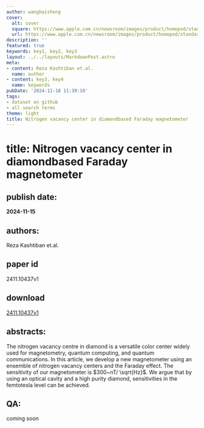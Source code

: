 ```yaml
---
author: wanghaisheng
cover:
  alt: cover
  square: https://www.apple.com.cn/newsroom/images/product/homepod/standard/Apple-HomePod-hero-230118_big.jpg.large_2x.jpg
  url: https://www.apple.com.cn/newsroom/images/product/homepod/standard/Apple-HomePod-hero-230118_big.jpg.large_2x.jpg
description: ''
featured: true
keywords: key1, key2, key3
layout: ../../layouts/MarkdownPost.astro
meta:
- content: Reza Kashtiban et.al.
  name: author
- content: key3, key4
  name: keywords
pubDate: '2024-11-18 11:39:10'
tags:
- dataset on github
- all search terms
theme: light
title: Nitrogen vacancy center in diamondbased Faraday magnetometer
---
```


# title: Nitrogen vacancy center in diamondbased Faraday magnetometer 
## publish date: 
**2024-11-15** 
## authors: 
  Reza Kashtiban et.al. 
## paper id
2411.10437v1
## download
[2411.10437v1](http://arxiv.org/abs/2411.10437v1)
## abstracts:
The nitrogen vacancy centre in diamond is a versatile color center widely used for magnetometry, quantum computing, and quantum communications. In this article, we develop a new magnetometer using an ensemble of nitrogen vacancy centers and the Faraday effect. The sensitivity of our magnetometer is $300~nT/ \sqrt{Hz}$. We argue that by using an optical cavity and a high purity diamond, sensitivities in the femtotesla level can be achieved.
## QA:
coming soon
